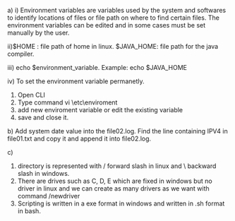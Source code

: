a) 
i) Environment variables are variables used by the system and softwares to identify locations of files or file path on where to find certain files. 
The environment variables can be edited and in some cases must be set manually by the user.

ii)$HOME : file path of home in linux.
$JAVA_HOME: file path for the java compiler.

iii) echo $environment_variable. Example: echo $JAVA_HOME

iv) To set the environment variable permanetly.<br/>
<list>
1. Open  CLI
2. Type command vi \etc\enviroment
3. add new enviroment variable or edit the existing variable
4. save and close it.
</list>

b) Add system date value into the  file02.log. 
Find the line containing IPV4 in file01.txt and copy it and append it into file02.log.

c)
<list>
1. directory is represented with / forward slash in linux and \ backward slash in windows.
2. There are drives such as C, D, E which are fixed in windows but no driver in linux and we can create as many drivers as we want with command /newdriver
3. Scripting is written in a exe format in windows and written in .sh format in bash.
</list>
